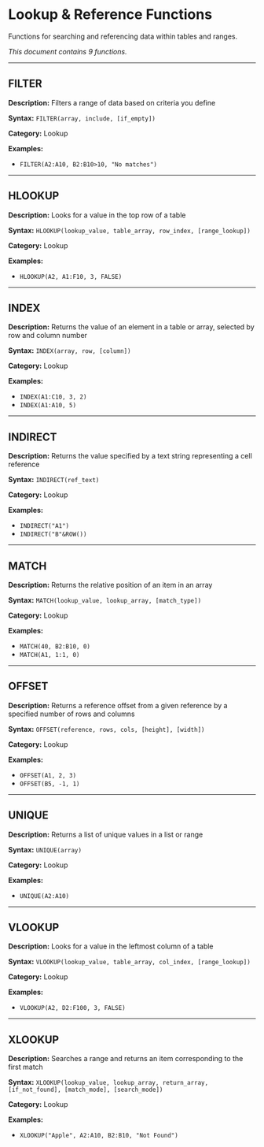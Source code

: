 # Lookup & Reference Functions

Functions for searching and referencing data within tables and ranges.

*This document contains 9 functions.*

---

## FILTER

**Description:** Filters a range of data based on criteria you define

**Syntax:** `FILTER(array, include, [if_empty])`

**Category:** Lookup

**Examples:**
- `FILTER(A2:A10, B2:B10>10, "No matches")`

---

## HLOOKUP

**Description:** Looks for a value in the top row of a table

**Syntax:** `HLOOKUP(lookup_value, table_array, row_index, [range_lookup])`

**Category:** Lookup

**Examples:**
- `HLOOKUP(A2, A1:F10, 3, FALSE)`

---

## INDEX

**Description:** Returns the value of an element in a table or array, selected by row and column number

**Syntax:** `INDEX(array, row, [column])`

**Category:** Lookup

**Examples:**
- `INDEX(A1:C10, 3, 2)`
- `INDEX(A1:A10, 5)`

---

## INDIRECT

**Description:** Returns the value specified by a text string representing a cell reference

**Syntax:** `INDIRECT(ref_text)`

**Category:** Lookup

**Examples:**
- `INDIRECT("A1")`
- `INDIRECT("B"&ROW())`

---

## MATCH

**Description:** Returns the relative position of an item in an array

**Syntax:** `MATCH(lookup_value, lookup_array, [match_type])`

**Category:** Lookup

**Examples:**
- `MATCH(40, B2:B10, 0)`
- `MATCH(A1, 1:1, 0)`

---

## OFFSET

**Description:** Returns a reference offset from a given reference by a specified number of rows and columns

**Syntax:** `OFFSET(reference, rows, cols, [height], [width])`

**Category:** Lookup

**Examples:**
- `OFFSET(A1, 2, 3)`
- `OFFSET(B5, -1, 1)`

---

## UNIQUE

**Description:** Returns a list of unique values in a list or range

**Syntax:** `UNIQUE(array)`

**Category:** Lookup

**Examples:**
- `UNIQUE(A2:A10)`

---

## VLOOKUP

**Description:** Looks for a value in the leftmost column of a table

**Syntax:** `VLOOKUP(lookup_value, table_array, col_index, [range_lookup])`

**Category:** Lookup

**Examples:**
- `VLOOKUP(A2, D2:F100, 3, FALSE)`

---

## XLOOKUP

**Description:** Searches a range and returns an item corresponding to the first match

**Syntax:** `XLOOKUP(lookup_value, lookup_array, return_array, [if_not_found], [match_mode], [search_mode])`

**Category:** Lookup

**Examples:**
- `XLOOKUP("Apple", A2:A10, B2:B10, "Not Found")`

